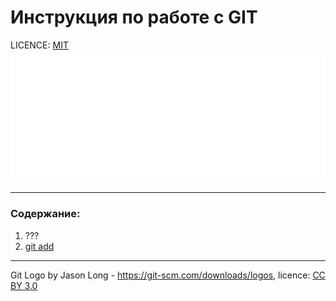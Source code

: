 # Инструкция по работе с GIT

LICENCE: [MIT](./licence.md)
![git-logo](./assets/Git-Logo-White.png)

---

### Содержание: 
1. ???
2. [git add](./add.md)

---

Git Logo by Jason Long - https://git-scm.com/downloads/logos, licence: [CC BY 3.0](https://creativecommons.org/licenses/by/3.0/)